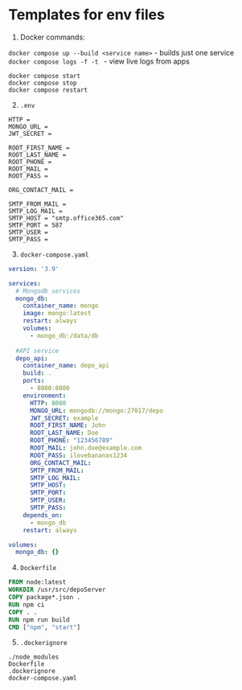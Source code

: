 <h1>Templates for env files</h1>

1. Docker commands:

`docker compose up --build <service name>` - builds just one service \
`docker compose logs -f -t ` - view live logs from apps 

`docker compose start` \
`docker compose stop` \
`docker compose restart` 

2. `.env`

```.env
HTTP = 
MONGO_URL = 
JWT_SECRET = 

ROOT_FIRST_NAME =
ROOT_LAST_NAME = 
ROOT_PHONE = 
ROOT_MAIL =
ROOT_PASS =

ORG_CONTACT_MAIL =

SMTP_FROM_MAIL =
SMTP_LOG_MAIL = 
SMTP_HOST = "smtp.office365.com"
SMTP_PORT = 587
SMTP_USER = 
SMTP_PASS = 
```

3. `docker-compose.yaml`

```yaml
version: '3.9'

services:
  # Mongodb services
  mongo_db:
    container_name: mongo
    image: mongo:latest
    restart: always
    volumes: 
      - mongo_db:/data/db
  
  #API service
  depo_api:
    container_name: depo_api
    build: .
    ports:
      - 8080:8080
    environment:
      HTTP: 8080
      MONGO_URL: mongodb://mongo:27017/depo
      JWT_SECRET: example
      ROOT_FIRST_NAME: John
      ROOT_LAST_NAME: Doe
      ROOT_PHONE: "123456789"
      ROOT_MAIL: john.doe@example.com
      ROOT_PASS: ilovebananas1234
      ORG_CONTACT_MAIL: 
      SMTP_FROM_MAIL: 
      SMTP_LOG_MAIL: 
      SMTP_HOST: 
      SMTP_PORT: 
      SMTP_USER: 
      SMTP_PASS: 
    depends_on:
      - mongo_db
    restart: always

volumes:
  mongo_db: {}

```

4. `Dockerfile`

```dockerfile
FROM node:latest
WORKDIR /usr/src/depoServer
COPY package*.json .
RUN npm ci
COPY . .
RUN npm run build
CMD ["npm", "start"]
```
5. `.dockerignore`
```dockerignore
./node_modules
Dockerfile
.dockerignore
docker-compose.yaml
```
